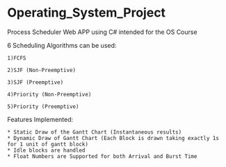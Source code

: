 # Operating_System_Project

Process Scheduler Web APP using C# intended for the OS Course 

6 Scheduling Algorithms can be used:

    1)FCFS 

    2)SJF (Non-Preemptive)

    3)SJF (Preemptive)

    4)Priority (Non-Preemptive)

    5)Priority (Preemptive)

Features Implemented:

    * Static Draw of the Gantt Chart (Instantaneous results) 
    * Dynamic Draw of Gantt Chart (Each Block is drawn taking exactly 1s for 1 unit of gantt block)
    * Idle blocks are handled
    * Float Numbers are Supported for both Arrival and Burst Time
